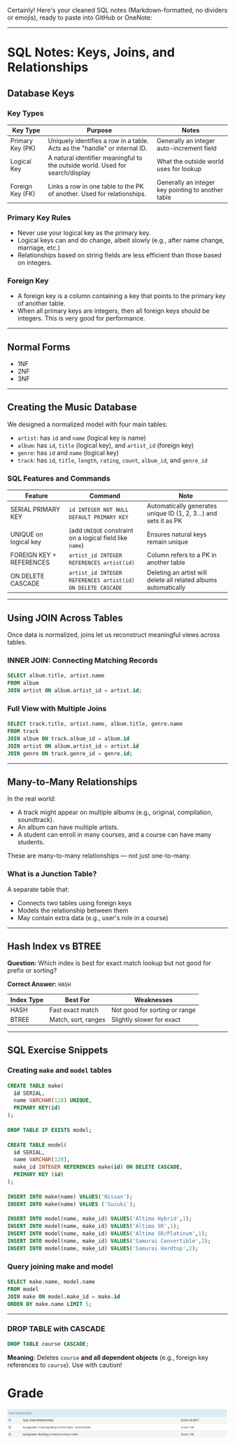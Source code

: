 Certainly! Here's your cleaned SQL notes (Markdown-formatted, no dividers or emojis), ready to paste into GitHub or OneNote:

---

# SQL Notes: Keys, Joins, and Relationships

## Database Keys

### Key Types

| Key Type         | Purpose                                                                       | Notes                                              |
| ---------------- | ----------------------------------------------------------------------------- | -------------------------------------------------- |
| Primary Key (PK) | Uniquely identifies a row in a table. Acts as the "handle" or internal ID.    | Generally an integer auto-increment field          |
| Logical Key      | A natural identifier meaningful to the outside world. Used for search/display | What the outside world uses for lookup             |
| Foreign Key (FK) | Links a row in one table to the PK of another. Used for relationships.        | Generally an integer key pointing to another table |

### Primary Key Rules

- Never use your logical key as the primary key.
- Logical keys can and do change, albeit slowly (e.g., after name change, marriage, etc.)
- Relationships based on string fields are less efficient than those based on integers.

### Foreign Key

- A foreign key is a column containing a key that points to the primary key of another table.
- When all primary keys are integers, then all foreign keys should be integers. This is very good for performance.

---

## Normal Forms

- 1NF
- 2NF
- 3NF

---

## Creating the Music Database

We designed a normalized model with four main tables:

- `artist`: has `id` and `name` (logical key is name)
- `album`: has `id`, `title` (logical key), and `artist_id` (foreign key)
- `genre`: has `id` and `name` (logical key)
- `track`: has `id`, `title`, `length`, `rating`, `count`, `album_id`, and `genre_id`

### SQL Features and Commands

| Feature                  | Command                                                     | Note                                                            |
| ------------------------ | ----------------------------------------------------------- | --------------------------------------------------------------- |
| SERIAL PRIMARY KEY       | `id INTEGER NOT NULL DEFAULT PRIMARY KEY`                   | Automatically generates unique ID (1, 2, 3…) and sets it as PK  |
| UNIQUE on logical key    | (add `UNIQUE` constraint on a logical field like `name`)    | Ensures natural keys remain unique                              |
| FOREIGN KEY + REFERENCES | `artist_id INTEGER REFERENCES artist(id)`                   | Column refers to a PK in another table                          |
| ON DELETE CASCADE        | `artist_id INTEGER REFERENCES artist(id) ON DELETE CASCADE` | Deleting an artist will delete all related albums automatically |

---

## Using JOIN Across Tables

Once data is normalized, joins let us reconstruct meaningful views across tables.

### INNER JOIN: Connecting Matching Records

```sql
SELECT album.title, artist.name
FROM album
JOIN artist ON album.artist_id = artist.id;
```

### Full View with Multiple Joins

```sql
SELECT track.title, artist.name, album.title, genre.name
FROM track
JOIN album ON track.album_id = album.id
JOIN artist ON album.artist_id = artist.id
JOIN genre ON track.genre_id = genre.id;
```

---

## Many-to-Many Relationships

In the real world:

- A track might appear on multiple albums (e.g., original, compilation, soundtrack).
- An album can have multiple artists.
- A student can enroll in many courses, and a course can have many students.

These are many-to-many relationships — not just one-to-many.

### What is a Junction Table?

A separate table that:

- Connects two tables using foreign keys
- Models the relationship between them
- May contain extra data (e.g., user's role in a course)

---

## Hash Index vs BTREE

**Question:** Which index is best for exact match lookup but not good for prefix or sorting?

**Correct Answer:** `HASH`

| Index Type | Best For            | Weaknesses                    |
| ---------- | ------------------- | ----------------------------- |
| HASH       | Fast exact match    | Not good for sorting or range |
| BTREE      | Match, sort, ranges | Slightly slower for exact     |

---

## SQL Exercise Snippets

### Creating `make` and `model` tables

```sql
CREATE TABLE make(
  id SERIAL,
  name VARCHAR(128) UNIQUE,
  PRIMARY KEY(id)
);

DROP TABLE IF EXISTS model;

CREATE TABLE model(
  id SERIAL,
  name VARCHAR(128),
  make_id INTEGER REFERENCES make(id) ON DELETE CASCADE,
  PRIMARY KEY (id)
);

INSERT INTO make(name) VALUES('Nissan');
INSERT INTO make(name) VALUES ('Suzuki');

INSERT INTO model(name, make_id) VALUES('Altima Hybrid',1);
INSERT INTO model(name, make_id) VALUES('Altima SR',1);
INSERT INTO model(name, make_id) VALUES('Altima SR/Platinum',1);
INSERT INTO model(name, make_id) VALUES('Samurai Convertible',2);
INSERT INTO model(name, make_id) VALUES('Samurai Hardtop',2);
```

### Query joining make and model

```sql
SELECT make.name, model.name
FROM model
JOIN make ON model.make_id = make.id
ORDER BY make.name LIMIT 5;
```

---

### DROP TABLE with CASCADE

```sql
DROP TABLE course CASCADE;
```

**Meaning**: Deletes `course` **and all dependent objects** (e.g., foreign key references to `course`). Use with caution!

# Grade

![](img/02-99-grade.png)
